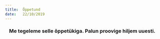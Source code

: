 ```yaml
---
title:  Õppetund
date:   22/10/2019
---
```


### <center>Me tegeleme selle õppetükiga. Palun proovige hiljem uuesti.</center>